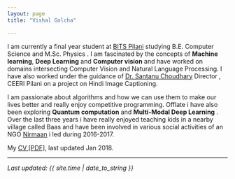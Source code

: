 ```yaml
---
layout: page
title: "Vishal Golcha"

---
```


I am currently a final year student at  [BITS Pilani](www.bits-pilani.ac.in)  studying B.E. Computer Science and M.Sc. Physics . I am fascinated by the concepts of **Machine learning**, **Deep Learning** and **Computer vision** and have worked on domains intersecting Computer Vision and Natural Language Processing. I have also worked under the guidance of [Dr. Santanu Choudhary](https://www.ceeri.res.in/director/) Director , CEERI Pilani on a project on Hindi Image Captioning.

I am passionate about algorithms and how we can use them to make our lives better and  really enjoy competitive programming. Offlate i have also been exploring **Quantum computation** and **Multi-Modal Deep Learning** . Over the last three years i have really enjoyed teaching kids in a nearby village called Baas and have been involved in various social activities of an NGO [Nirmaan](http://www.nirmaan.org/) i led during 2016-2017.
 

My <a markdown="0" href="{{ site.url }}/assets/cv.pdf">CV [PDF]</a>, last updated Jan 2018.

---

*Last updated: {{ site.time | date_to_string }}*
